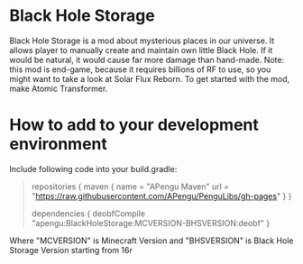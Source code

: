# Black Hole Storage
Black Hole Storage is a mod about mysterious places in our universe.
It allows player to manually create and maintain own little Black Hole.
If it would be natural, it would cause far more damage than hand-made.
Note: this mod is end-game, because it requires billions of RF to use, so you might want to take a look at Solar Flux Reborn.
To get started with the mod, make Atomic Transformer.

# How to add to your development environment
Include following code into your build.gradle:

>repositories {
>		maven {
>				name = "APengu Maven"
>				url = "https://raw.githubusercontent.com/APengu/PenguLibs/gh-pages"
>		}
>}
>
>dependencies {
>		deobfCompile "apengu:BlackHoleStorage:MCVERSION-BHSVERSION:deobf"
>}

Where "MCVERSION" is Minecraft Version and "BHSVERSION" is Black Hole Storage Version starting from 16r
